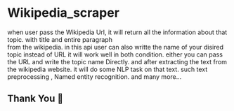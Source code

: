 # Wikipedia_scraper

<p> when user pass the Wikipedia Url, it will return all the information about that topic. with title and entire paragraph<br>
from the wikipedia.
in this api user can also writte the name of your disired topic instead of URL it will work well in both condition.
either you can pass the URL and write the topic name Directly.
and after extracting the text from the wikipedia website. it will do some NLP task on that text.
such text preprocessing , Named entity recognition. and many more...
</p>
<h2>Thank You 🚩 </h2>
